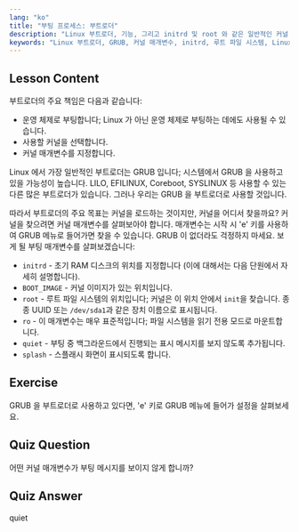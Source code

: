 ```yaml
---
lang: "ko"
title: "부팅 프로세스: 부트로더"
description: "Linux 부트로더, 기능, 그리고 initrd 및 root 와 같은 일반적인 커널 매개변수에 대해 알아보세요. GRUB 을 이해하고 Linux 부팅 프로세스를 최적화하세요."
keywords: "Linux 부트로더, GRUB, 커널 매개변수, initrd, 루트 파일 시스템, Linux 부팅 프로세스, Linux 튜토리얼, 초보자 Linux"
---
```


## Lesson Content

부트로더의 주요 책임은 다음과 같습니다:

- 운영 체제로 부팅합니다; Linux 가 아닌 운영 체제로 부팅하는 데에도 사용될 수 있습니다.
- 사용할 커널을 선택합니다.
- 커널 매개변수를 지정합니다.

Linux 에서 가장 일반적인 부트로더는 GRUB 입니다; 시스템에서 GRUB 을 사용하고 있을 가능성이 높습니다. LILO, EFILINUX, Coreboot, SYSLINUX 등 사용할 수 있는 다른 많은 부트로더가 있습니다. 그러나 우리는 GRUB 을 부트로더로 사용할 것입니다.

따라서 부트로더의 주요 목표는 커널을 로드하는 것이지만, 커널을 어디서 찾을까요? 커널을 찾으려면 커널 매개변수를 살펴보아야 합니다. 매개변수는 시작 시 'e' 키를 사용하여 GRUB 메뉴로 들어가면 찾을 수 있습니다. GRUB 이 없더라도 걱정하지 마세요. 보게 될 부팅 매개변수를 살펴보겠습니다:

- `initrd` - 초기 RAM 디스크의 위치를 지정합니다 (이에 대해서는 다음 단원에서 자세히 설명합니다).
- `BOOT_IMAGE` - 커널 이미지가 있는 위치입니다.
- `root` - 루트 파일 시스템의 위치입니다; 커널은 이 위치 안에서 `init`을 찾습니다. 종종 UUID 또는 `/dev/sda1`과 같은 장치 이름으로 표시됩니다.
- `ro` - 이 매개변수는 매우 표준적입니다; 파일 시스템을 읽기 전용 모드로 마운트합니다.
- `quiet` - 부팅 중 백그라운드에서 진행되는 표시 메시지를 보지 않도록 추가됩니다.
- `splash` - 스플래시 화면이 표시되도록 합니다.

## Exercise

GRUB 을 부트로더로 사용하고 있다면, 'e' 키로 GRUB 메뉴에 들어가 설정을 살펴보세요.

## Quiz Question

어떤 커널 매개변수가 부팅 메시지를 보이지 않게 합니까?

## Quiz Answer

quiet
